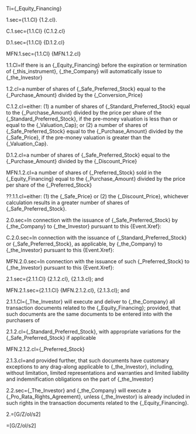 Ti={_Equity_Financing}

1.sec={1.1.Cl} {1.2.cl}.

C.1.sec={1.1.Cl} {C.1.2.cl}

D.1.sec={1.1.Cl} {D.1.2.cl}

MFN.1.sec={1.1.Cl} {MFN.1.2.cl}

1.1.Cl=If there is an {_Equity_Financing} before the expiration or termination of {_this_instrument}, {_the_Company} will automatically issue to {_the_Investor}

1.2.cl=a number of shares of {_Safe_Preferred_Stock} equal to the {_Purchase_Amount} divided by the {_Conversion_Price}

C.1.2.cl=either: (1) a number of shares of {_Standard_Preferred_Stock} equal to the {_Purchase_Amount} divided by the price per share of the {_Standard_Preferred_Stock}, if the pre-money valuation is less than or equal to the {_Valuation_Cap}; or (2) a number of shares of {_Safe_Preferred_Stock} equal to the {_Purchase_Amount} divided by the {_Safe_Price}, if the pre-money valuation is greater than the {_Valuation_Cap}.

D.1.2.cl=a number of shares of {_Safe_Preferred_Stock} equal to the {_Purchase_Amount} divided by the {_Discount_Price}

MFN.1.2.cl=a number of shares of {_Preferred_Stock} sold in the {_Equity_Financing} equal to the {_Purchase_Amount} divided by the price per share of the {_Preferred_Stock}
 
??.1.1.cl=either: (1) the {_Safe_Price} or (2) the {_Discount_Price}, whichever calculation results in a greater number of shares of {_Safe_Preferred_Stock}.


2.0.sec=In connection with the issuance of {_Safe_Preferred_Stock} by {_the_Company} to {_the_Investor} pursuant to this {Event.Xref}:

C.2.0.sec=In connection with the issuance of {_Standard_Preferred_Stock} or {_Safe_Preferred_Stock}, as applicable, by {_the_Company} to {_the_Investor} pursuant to this {Event.Xref}:

MFN.2.0.sec=In connection with the issuance of such {_Preferred_Stock} to {_the_Investor} pursuant to this {Event.Xref}:

2.1.sec={2.1.1.Cl} {2.1.2.cl}, {2.1.3.cl}; and

MFN.2.1.sec={2.1.1.Cl} {MFN.2.1.2.cl}, {2.1.3.cl}; and

2.1.1.Cl={_The_Investor} will execute and deliver to {_the_Company} all transaction documents related to the {_Equity_Financing}; provided, that such documents are the same documents to be entered into with the purchasers of

2.1.2.cl={_Standard_Preferred_Stock}, with appropriate variations for the {_Safe_Preferred_Stock} if applicable

MFN.2.1.2.cl={_Preferred_Stock}

2.1.3.cl=and provided further, that such documents have customary exceptions to any drag-along applicable to {_the_Investor}, including, without limitation, limited representations and warranties and limited liability and indemnification obligations on the part of {_the_Investor}


2.2.sec={_The_Investor} and {_the_Company} will execute a {_Pro_Rata_Rights_Agreement}, unless {_the_Investor} is already included in such rights in the transaction documents related to the {_Equity_Financing}.

2.=[G/Z/ol/s2]

=[G/Z/ol/s2]
